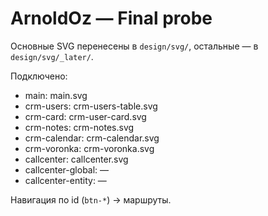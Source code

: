 # ArnoldOz — Final probe

Основные SVG перенесены в `design/svg/`, остальные — в `design/svg/_later/`.

Подключено:
- main: main.svg
- crm-users: crm-users-table.svg
- crm-card: crm-user-card.svg
- crm-notes: crm-notes.svg
- crm-calendar: crm-calendar.svg
- crm-voronka: crm-voronka.svg
- callcenter: callcenter.svg
- callcenter-global: —
- callcenter-entity: —

Навигация по id (`btn-*`) → маршруты.